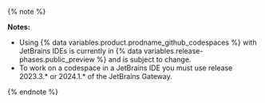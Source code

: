 {% note %}

**Notes:**

* Using {% data variables.product.prodname_github_codespaces %} with JetBrains IDEs is currently in {% data variables.release-phases.public_preview %} and is subject to change.
* To work on a codespace in a JetBrains IDE you must use <!-- expires 2024-09-30 -->release 2023.3.\* or 2024.1.\*<!-- end expires 2024-09-30 --><!-- See https://github.com/github/docs-content/issues/15070#issuecomment-2202422516 --> of the JetBrains Gateway.

{% endnote %}
